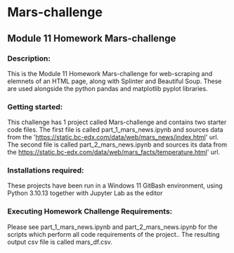 # Mars-challenge

## Module 11 Homework Mars-challenge
### Description:
This is the Module 11 Homework Mars-challenge for web-scraping and elemnets of an HTML page, along with Splinter and Beautiful Soup. These are used alongside the python pandas and matplotlib pyplot libraries.

### Getting started:
This challenge has 1 project called Mars-challenge and contains two starter code files. The first file is called part_1_mars_news.ipynb and sources data from the 'https://static.bc-edx.com/data/web/mars_news/index.html' url. The second file is called part_2_mars_news.ipynb and sources its data from the https://static.bc-edx.com/data/web/mars_facts/temperature.html' url.

### Installations required:
These projects have been run in a Windows 11 GitBash environment, using Python 3.10.13 together with Jupyter Lab as the editor

### Executing Homework Challenge Requirements:
Please see part_1_mars_news.ipynb and part_2_mars_news.ipynb for the scripts which perform all code requirements of the project..  The resulting output csv file is called mars_df.csv.
